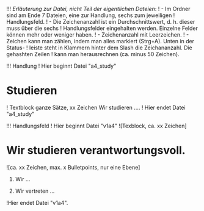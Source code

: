 !!! *Erläuterung zur Datei, nicht Teil der eigentlichen Dateien*:
! - Im Ordner sind am Ende 7 Dateien, eine zur Handlung, sechs zum jeweiligen
! Handlungsfeld.
! - Die Zeichenanzahl ist ein Durchschnittswert, d. h. dieser muss über die sechs
! Handlungsfelder eingehalten werden. Einzelne Felder können mehr oder weniger haben.
! - Zeichenanzahl mit Leerzeichen.
! - Zeichen kann man zählen, indem man alles markiert (Strg+A). Unten in der Status-
! leiste steht in Klammern hinter dem Slash die Zeichananzahl. Die gehashten Zeilen
! kann man herausrechnen (ca. minus 50 Zeichen).


!!! Handlung
! Hier beginnt Datei "a4_study"
# Studieren
! Textblock ganze Sätze, xx Zeichen
Wir studieren ....
! Hier endet Datei "a4_study"


!!! Handlungsfeld
! Hier beginnt Datei "v1a4"
![Texblock, ca. xx Zeichen]
# Wir studieren verantwortungsvoll.
![ca. xx Zeichen, max. x  Bulletpoints, nur eine Ebene]
1. Wir ...

2. Wir vertreten ...

!Hier endet Datei "v1a4".

